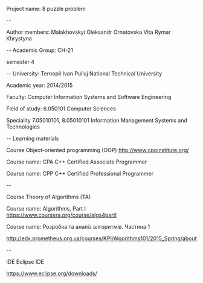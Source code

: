 ﻿Project name: 8 puzzle problem
 
--

Author members:
Malakhovskyi Oleksandr
Ornatovska Vita	
Rymar Khrystyna

--
Academic Group: 
СН-21

semester 4

--
University: 
Ternopil Ivan Pul’uj National Technical University

Academic year:
2014/2015

Faculty: 
Computer Information Systems and Software Engineering

Field of study: 
6.050101 Computer Sciences

Speciality 7.05010101, 8.05010101 
Information Management Systems and Technologies
 
--
Learning materials

Course 
Object-oriented programming (OOP)
http://www.cppinstitute.org/

Course name: 
CPA C++ Certified Associate Programmer 

Course name: 
CPP C++ Certified Professional Programmer 

--

Course
Theory of Algorithms (TA)

Course name:
Algorithms, Part I
https://www.coursera.org/course/algs4partI

Course name:
Розробка та аналіз алгоритмів. Частина 1

http://edx.prometheus.org.ua/courses/KPI/Algorithms101/2015_Spring/about

--


IDE
Eclipse IDE

https://www.eclipse.org/downloads/
